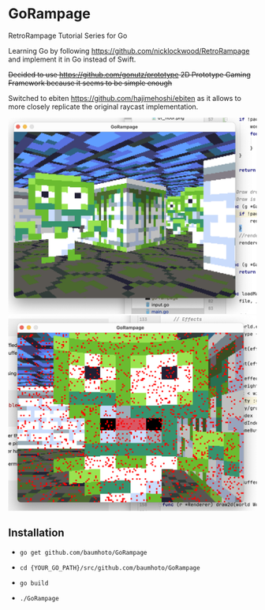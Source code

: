 # GoRampage
RetroRampage Tutorial Series for Go

Learning Go by following https://github.com/nicklockwood/RetroRampage and implement it in Go instead of Swift.

~~Decided to use https://github.com/gonutz/prototype 2D Prototype Gaming Framework because it seems to be simple enough~~

Switched to ebiten https://github.com/hajimehoshi/ebiten as it allows to more closely replicate the original raycast implementation.

<img src="pictures/gorampage.png" alt="GoRampage Chapter 6">
<img src="pictures/gorampage7.png" alt="GoRampage Chapter 7">

## Installation

* `go get github.com/baumhoto/GoRampage`

* `cd {YOUR_GO_PATH}/src/github.com/baumhoto/GoRampage`

* `go build`

* `./GoRampage`
